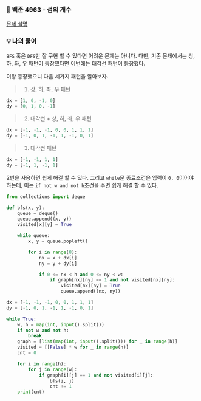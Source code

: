 ### 📌 백준 4963 - 섬의 개수
<a href='https://www.acmicpc.net/problem/4963'>문제 설명</a>

### 💡 나의 풀이
`BFS` 혹은 `DFS`만 잘 구현 할 수 있다면 어려운 문제는 아니다. 다만, 기존 문제에서는 상, 하, 좌, 우 패턴이 등장했다면 이번에는 대각선 패턴이 등장했다. 

이왕 등장했으니 다음 세가지 패턴을 알아보자.
>1. 상, 하, 좌, 우 패턴
```python
dx = [1, 0, -1, 0]
dy = [0, 1, 0, -1]
```

>2. 대각선 + 상, 하, 좌, 우 패턴
```python
dx = [-1, -1, -1, 0, 0, 1, 1, 1]
dy = [-1, 0, 1, -1, 1, -1, 0, 1]
```

>3. 대각선 패턴
```python
dx = [-1, -1, 1, 1]
dy = [-1, 1, -1, 1]
```

2번을 사용하면 쉽게 해결 할 수 있다. 그리고 `while`문 종료조건은 입력이 `0, 0`이어야 하는데, 이는 `if not w and not h`조건을 주면 쉽게 해결 할 수 있다.

```python
from collections import deque

def bfs(x, y):
    queue = deque()
    queue.append((x, y))
    visited[x][y] = True

    while queue:
        x, y = queue.popleft()

        for i in range(8):
            nx = x + dx[i]
            ny = y + dy[i]

            if 0 <= nx < h and 0 <= ny < w:
                if graph[nx][ny] == 1 and not visited[nx][ny]:
                    visited[nx][ny] = True
                    queue.append((nx, ny))

dx = [-1, -1, -1, 0, 0, 1, 1, 1]
dy = [-1, 0, 1, -1, 1, -1, 0, 1]

while True:
    w, h = map(int, input().split())
    if not w and not h:
        break
    graph = [list(map(int, input().split())) for _ in range(h)]
    visited = [[False] * w for _ in range(h)]
    cnt = 0

    for i in range(h):
        for j in range(w):
            if graph[i][j] == 1 and not visited[i][j]:
                bfs(i, j)
                cnt += 1
    print(cnt)
```